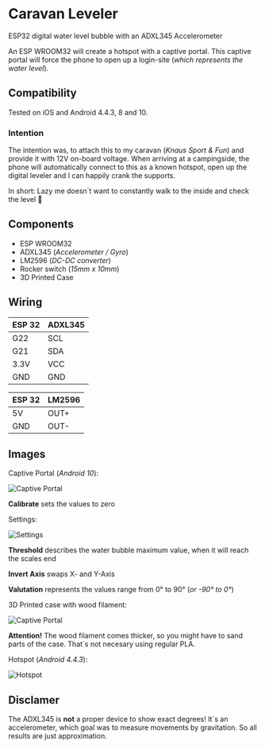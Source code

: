 # Caravan Leveler
ESP32 digital water level bubble with an ADXL345 Accelerometer



An ESP WROOM32 will create a hotspot with a captive portal.
This captive portal will force the phone to open up a login-site (_which represents the water level_).

## Compatibility
Tested on iOS and Android 4.4.3, 8 and 10.


### Intention
The intention was, to attach this to my caravan (_Knaus Sport & Fun_) and provide it with 12V on-board voltage.
When arriving at a campingside, the phone will automatically connect to this as a known hotspot, open up the digital leveler and I can happily crank the supports.

In short: Lazy me doesn´t want to constantly walk to the inside and check the level &#129335;

## Components
* ESP WROOM32
* ADXL345 (_Accelerometer / Gyro_)
* LM2596 (_DC-DC converter_)
* Rocker switch (_15mm x 10mm_)
* 3D Printed Case

## Wiring
ESP 32 | ADXL345
------- | --------
G22 | SCL
G21 | SDA
3.3V | VCC
GND | GND

ESP 32 | LM2596
------- | --------
5V | OUT+
GND | OUT-


## Images

Captive Portal (_Android 10_):

![Captive Portal](/Images/Screenshot_01.jpg)

**Calibrate** sets the values to zero

Settings:

![Settings](/Images/Screenshot_02.jpg)

**Threshold** describes the water bubble maximum value, when it will reach the scales end

**Invert Axis** swaps X- and Y-Axis

**Valutation** represents the values range from 0° to 90° (_or -90° to 0°_)


3D Printed case with wood filament:

![Captive Portal](/Images/3D%20Wood%20Case.jpg)

**Attention!** The wood filament comes thicker, so you might have to sand parts of the case. That´s not necesary using regular PLA.


Hotspot (_Android 4.4.3_):

![Hotspot](/Images/Hotspot.jpg)

## Disclamer
The ADXL345 is **not** a proper device to show exact degrees! It´s an accelerometer, which goal was to measure movements by gravitation.
So all results are just approximation.
